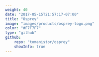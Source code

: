 ```yaml
---
weight: 40
date: "2017-05-15T21:57:17-07:00"
title: "Osprey"
image: "images/products/osprey-logo.png"
color: "#F7F7F7"
type: "github"
github:
    repo: "tomanistor/osprey"
    showInfo: true
---
```

